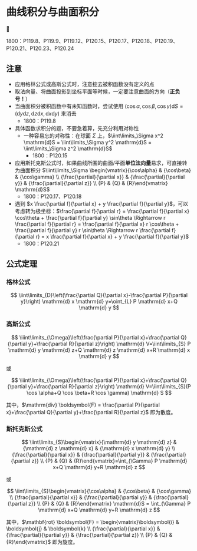 # 曲线积分与曲面积分

🤔

1800：P119.8、P119.9、P119.12、P120.15、P120.17、P120.18、P120.19、P120.21、P120.23、P120.24

## 注意

- 应用格林公式或高斯公式时，注意挖去被积函数没有定义的点
- 取法向量、将曲面投影到坐标平面等时候，一定要注意曲面的方向（**正负号！**）
- 当曲面积分被积函数中有未知函数时，尝试使用 $(\cos\alpha, \cos\beta, \cos\gamma) \mathrm{d}S = (\mathrm{d}y \mathrm{d}z, \mathrm{d}z \mathrm{d}x, \mathrm{d}x \mathrm{d}y)$ 来消去
    - 1800：P119.8
- 具体函数求积分的题，不要急着算，先充分利用对称性
    - 一种容易忘的对称性：在球面 $\Sigma$ 上，$\iint\limits_\Sigma x^2 \mathrm{d}S = \iint\limits_\Sigma y^2 \mathrm{d}S = \iint\limits_\Sigma z^2 \mathrm{d}S$
        - 1800：P120.15
- 应用斯托克斯公式时，如果曲线所围的曲面/平面**单位法向量**易求，可直接转为曲面积分 $\iint\limits_\Sigma \begin{vmatrix}{\cos\alpha} & {\cos\beta} & {\cos\gamma} \\ {\frac{\partial}{\partial x}} & {\frac{\partial}{\partial y}} & {\frac{\partial}{\partial z}} \\ {P} & {Q} & {R}\end{vmatrix} \mathrm{d}S$
    - 1800：P120.17、P120.18
- 遇到 $x \frac{\partial f}{\partial x} + y \frac{\partial f}{\partial y}$，可以考虑转为极坐标：$\frac{\partial f}{\partial r} = \frac{\partial f}{\partial x} \cos\theta + \frac{\partial f}{\partial y} \sin\theta \Rightarrow r \frac{\partial f}{\partial r} = \frac{\partial f}{\partial x} r \cos\theta + \frac{\partial f}{\partial y} r \sin\theta \Rightarrow r \frac{\partial f}{\partial r} = x \frac{\partial f}{\partial x} + y \frac{\partial f}{\partial y}$
    - 1800：P120.21

## 公式定理

### 格林公式

$$
\iint\limits_{D}\left(\frac{\partial Q}{\partial x}-\frac{\partial P}{\partial y}\right) \mathrm{d} x \mathrm{d} y=\oint_{L} P \mathrm{d} x+Q \mathrm{d} y
$$

### 高斯公式

$$
\iiint\limits_{\Omega}\left(\frac{\partial P}{\partial x}+\frac{\partial Q}{\partial y}+\frac{\partial R}{\partial z}\right) \mathrm{d} V=\iint\limits_{S} P \mathrm{d} y \mathrm{d} z+Q \mathrm{d} z \mathrm{d} x+R \mathrm{d} x \mathrm{d} y
$$

或

$$
\iiint\limits_{\Omega}\left(\frac{\partial P}{\partial x}+\frac{\partial Q}{\partial y}+\frac{\partial R}{\partial z}\right) \mathrm{d} V=\iint\limits_{S}(P \cos \alpha+Q \cos \beta+R \cos \gamma) \mathrm{d} S
$$

其中，$\mathrm{div} \boldsymbol{F} = \frac{\partial P}{\partial x}+\frac{\partial Q}{\partial y}+\frac{\partial R}{\partial z}$ 即为散度。

### 斯托克斯公式

$$
\iint\limits_{S}\begin{vmatrix}{\mathrm{d} y \mathrm{d} z} & {\mathrm{d} z \mathrm{d} x} & {\mathrm{d} x \mathrm{d} y} \\ {\frac{\partial}{\partial x}} & {\frac{\partial}{\partial y}} & {\frac{\partial}{\partial z}} \\ {P} & {Q} & {R}\end{vmatrix}=\int_{\Gamma} P \mathrm{d} x+Q \mathrm{d} y+R \mathrm{d} z
$$

或

$$
\iint\limits_{S}\begin{vmatrix}{\cos\alpha} & {\cos\beta} & {\cos\gamma} \\ {\frac{\partial}{\partial x}} & {\frac{\partial}{\partial y}} & {\frac{\partial}{\partial z}} \\ {P} & {Q} & {R}\end{vmatrix} \mathrm{d}S = \int_{\Gamma} P \mathrm{d} x+Q \mathrm{d} y+R \mathrm{d} z
$$

其中，$\mathbf{rot} \boldsymbol{F} = \begin{vmatrix}\boldsymbol{i} & \boldsymbol{j} & \boldsymbol{k} \\ {\frac{\partial}{\partial x}} & {\frac{\partial}{\partial y}} & {\frac{\partial}{\partial z}} \\ {P} & {Q} & {R}\end{vmatrix}$ 即为旋度。
